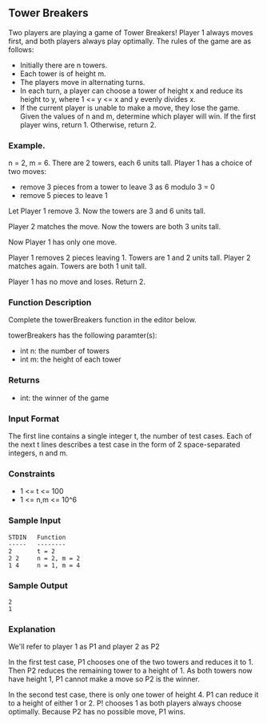 ## Tower Breakers
Two players are playing a game of Tower Breakers! Player 1 always moves first, and both players always play optimally.
The rules of the game are as follows:

- Initially there are n towers.
- Each tower is of height m.
- The players move in alternating turns.
- In each turn, a player can choose a tower of height x and reduce its height to y,
  where 1 <= y <= x and y evenly divides x.
- If the current player is unable to make a move, they lose the game.
Given the values of n and m, determine which player will win. If the first player wins, return 1. Otherwise, return 2.

### Example. 

n = 2, m = 6.
There are 2 towers, each 6 units tall. Player 1 has a choice of two moves:
- remove 3 pieces from a tower to leave 3 as 6 modulo 3 = 0 
- remove 5 pieces to leave 1

Let Player 1 remove 3. Now the towers are 3 and 6 units tall.

Player 2 matches the move. Now the towers are both 3 units tall.

Now Player 1 has only one move.

Player 1 removes 2 pieces leaving 1. Towers are 1 and 2 units tall.
Player 2 matches again. Towers are both 1 unit tall.

Player 1 has no move and loses. Return 2.

### Function Description

Complete the towerBreakers function in the editor below.

towerBreakers has the following paramter(s):

- int n: the number of towers
- int m: the height of each tower
### Returns

- int: the winner of the game
### Input Format

The first line contains a single integer t, the number of test cases.
Each of the next t lines describes a test case in the form of 2 space-separated integers, n and m.

### Constraints

- 1 <= t <= 100
- 1 <= n,m <= 10^6

### Sample Input
~~~
STDIN   Function
-----   --------
2       t = 2
2 2     n = 2, m = 2
1 4     n = 1, m = 4
~~~
### Sample Output
~~~
2
1
~~~
### Explanation

We'll refer to player 1 as P1 and player 2 as P2

In the first test case, P1 chooses one of the two towers and reduces it to 1. Then P2
reduces the remaining tower to a height of 1. As both towers now have height 1, P1
cannot make a move so P2 is the winner.

In the second test case, there is only one tower of height 4. P1 can reduce it to a
height of either 1 or 2. P! chooses 1 as both players always choose optimally.
Because P2 has no possible move, P1 wins.
